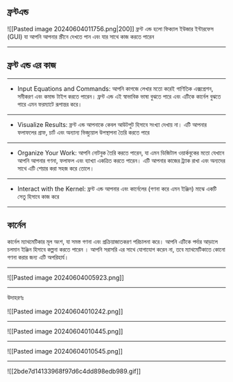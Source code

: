 
##  ফ্রন্টএন্ড

 ![[Pasted image 20240604011756.png|200]]
 ফ্রন্ট এন্ড হলো ফিক্যাল ইউজার ইন্টারফেস (GUI) যা আপনি আপনার স্ক্রীনে দেখতে পান এবং যার সাথে কাজ করতে পারেন

---

## ফ্রন্ট এন্ড এর কাজ  

---
- Input Equations and Commands: আপনি কাগজে লেখার মতো করেই গাণিতিক এক্সপ্রেশন, সমীকরণ এবং কমান্ড টাইপ করতে পারেন। ফ্রন্ট এন্ড এই স্বাভাবিক ভাষা বুঝতে পারে এবং এটিকে কার্নেল বুঝতে পারে এমন ফরম্যাটে রূপান্তর করে।

---


- Visualize Results: ফ্রন্ট এন্ড আপনাকে কেবল আউটপুট হিসাবে সংখ্যা দেখায় না। এটি আপনার ফলাফলের গ্রাফ, চার্ট এবং অন্যান্য ভিজ্যুয়াল উপস্থাপনা তৈরি করতে পারে

---


- Organize Your Work: আপনি নোটবুক তৈরি করতে পারেন, যা এমন ডিজিটাল ওয়ার্কবুকের মতো যেখানে আপনি আপনার গণনা, ফলাফল এবং ব্যাখ্যা একত্রিত করতে পারেন। এটি আপনার কাজের ট্র্যাক রাখা এবং অন্যদের সাথে এটি শেয়ার করা সহজ করে তোলে।

---

- Interact with the Kernel: ফ্রন্ট এন্ড আপনার এবং কার্নেলের (গণনা করে এমন ইঞ্জিন) মাঝে একটি সেতু হিসাবে কাজ করে

---


## কার্নেল 
কার্নেল ম্যাথমেটিকার মূল অংশ, যা সমস্ত গণনা এবং প্রক্রিয়াজাতকরণ পরিচালনা করে। আপনি এটিকে পর্দার আড়ালে চলমান ইঞ্জিন হিসাবে কল্পনা করতে পারেন । আপনি সরাসরি এর সাথে যোগাযোগ করেন না, তবে ম্যাথমেটিকাতে কোনো গণনা করার জন্য এটি অপরিহার্য।

---
![[Pasted image 20240604005923.png]]


---
উদাহরণঃ

![[Pasted image 20240604010242.png]]

---
![[Pasted image 20240604010445.png]]

---
![[Pasted image 20240604010545.png]]

---


![[2bde7d14133968f97d6c4dd898edb989.gif]]
